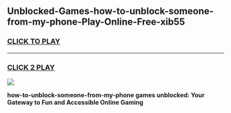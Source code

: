 
## Unblocked-Games-how-to-unblock-someone-from-my-phone-Play-Online-Free-xib55
<h3>
<a href="https://premium76.site?title=how-to-unblock-someone-from-my-phone&ref=26A">CLICK TO PLAY</a></h3>
<hr>

<h3>
<a href="https://premium76.site?title=how-to-unblock-someone-from-my-phone&ref=26A">CLICK 2 PLAY</a>
  
</h3>

<a href="https://premium76.site?title=how-to-unblock-someone-from-my-phone&ref=26A"><img src="https://clearcache.store/games.png"></a>


**how-to-unblock-someone-from-my-phone games unblocked: Your Gateway to Fun and Accessible Online Gaming**
